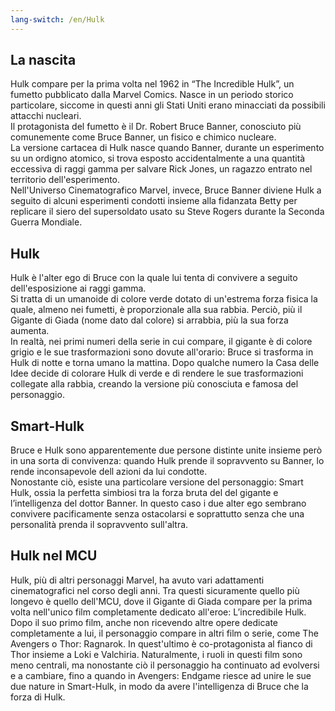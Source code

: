 ```yaml
---
lang-switch: /en/Hulk
---
```

## La nascita
Hulk compare per la prima volta nel 1962 in “The Incredible Hulk”, un fumetto pubblicato dalla Marvel Comics. Nasce in un periodo storico particolare, siccome in questi anni gli Stati Uniti erano minacciati da possibili attacchi nucleari.<br/>
Il protagonista del fumetto è il Dr. Robert Bruce Banner, conosciuto più comunemente come Bruce Banner, un fisico e chimico nucleare.<br/>
La versione cartacea di Hulk nasce quando Banner, durante un esperimento su un ordigno atomico, si trova esposto accidentalmente a una quantità eccessiva di raggi gamma per salvare Rick Jones, un ragazzo entrato nel territorio dell'esperimento.<br/>
Nell'Universo Cinematografico Marvel, invece, Bruce Banner diviene Hulk a seguito di alcuni esperimenti condotti insieme alla fidanzata Betty per replicare il siero del supersoldato usato su Steve Rogers durante la Seconda Guerra Mondiale.
## Hulk
Hulk è l'alter ego di Bruce con la quale lui tenta di convivere a seguito dell'esposizione ai raggi gamma.<br/>
Si tratta di un umanoide di colore verde dotato di un'estrema forza fisica la quale, almeno nei fumetti, è proporzionale alla sua rabbia. Perciò, più il Gigante di Giada (nome dato dal colore) si arrabbia, più la sua forza aumenta.<br/>
In realtà, nei primi numeri della serie in cui compare, il gigante è di colore grigio e le sue trasformazioni sono dovute all'orario: Bruce si trasforma in Hulk di notte e torna umano la mattina. Dopo qualche numero la Casa delle Idee decide di colorare Hulk di verde e di rendere le sue trasformazioni collegate alla rabbia, creando la versione più conosciuta e famosa del personaggio.
## Smart-Hulk
Bruce e Hulk sono apparentemente due persone distinte unite insieme però in una sorta di convivenza: quando Hulk prende il sopravvento su Banner, lo rende inconsapevole dell azioni da lui condotte.<Br/>
Nonostante ciò, esiste una particolare versione del personaggio: Smart Hulk, ossia la perfetta simbiosi tra la forza bruta del del gigante e l’intelligenza del dottor Banner. In questo caso i due alter ego sembrano convivere pacificamente senza ostacolarsi e soprattutto senza che una personalità prenda il sopravvento sull'altra.
## Hulk nel MCU
Hulk, più di altri personaggi Marvel, ha avuto vari adattamenti cinematografici nel corso degli anni. Tra questi sicuramente quello più longevo è quello dell'MCU, dove il Gigante di Giada compare per la prima volta nell'unico film completamente dedicato all'eroe:
L’incredibile Hulk.<br/>
Dopo il suo primo film, anche non ricevendo altre opere dedicate completamente a lui, il personaggio compare in altri film o serie, come The Avengers o Thor: Ragnarok. In quest'ultimo è co-protagonista al fianco di Thor insieme a Loki e Valchiria. Naturalmente, i ruoli in questi film sono meno centrali, ma nonostante ciò il personaggio ha continuato ad evolversi e a cambiare, fino a quando in Avengers: Endgame riesce ad unire le sue due nature in Smart-Hulk, in modo da avere l'intelligenza di Bruce che la forza di Hulk.